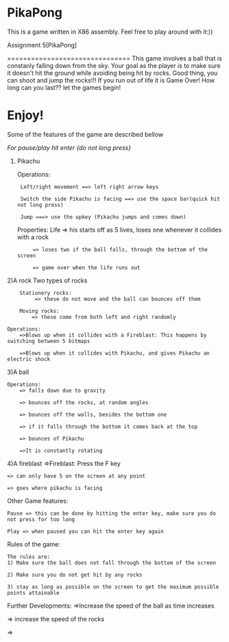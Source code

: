 # PikaPong
This is a game written in X86 assembly. Feel free to play around with it:))

Assignment 5[PikaPong]

===============================
This game involves a ball that is constanly falling down from the sky. 
Your goal as the player is to make sure it doesn't hit the ground while avoiding 
being hit by rocks. Good thing, you can shoot and jump the rocks!!! If you run out 
of life it is Game Over! How long can you last?? let the games begin!

Enjoy!
==============================

Some of the features of the game are described bellow 

*For pause/play hit enter {do not long press}*


1) Pikachu

    Operations:

        Left/right movement ==> left right arrow keys

        Switch the side Pikachu is facing ==> use the space bar(quick hit not long press)

        Jump ===> use the upkey (Pikachu jumps and comes down)


    Properties:
        Life => his starts off as 5 lives, loses one whenever it collides with a rock

            => loses two if the ball falls, through the bottom of the screen

            => game over when the life runs out



2)A rock
    Two types of rocks 

        Stationery rocks:
             => these do not move and the ball can bounces off them

        Moving rocks:
            => these come from both left and right randomly

    Operations:
        =>Blows up when it collides with a Fireblast: This happens by switching between 5 bitmaps

        =>Blows up when it collides with Pikachu, and gives Pikachu an electric shock


3)A ball

    Operations:
        => falls down due to gravity

        => bounces off the rocks, at random angles

        => bounces off the walls, besides the bottom one

        => if it falls through the bottom it comes back at the top

        => bounces of Pikachu

        =>It is constantly rotating 





4)A fireblast
    =>Fireblast: Press the F key 

    => can only have 5 on the screen at any point

    => goes where pikachu is facing 

    


Other Game features:

    Pause => this can be done by hitting the enter key, make sure you do not press for too long

    Play => when paused you can hit the enter key again



Rules of the game:

    The rules are:
    1) Make sure the ball does not fall through the bottom of the screen

    2) Make sure you do not get hit by any rocks

    3) stay as long as possible on the screen to get the maximum possible points attainable



Further Developments:
=>Increase the speed of the ball as time increases

=> increase the speed of the rocks

=>


